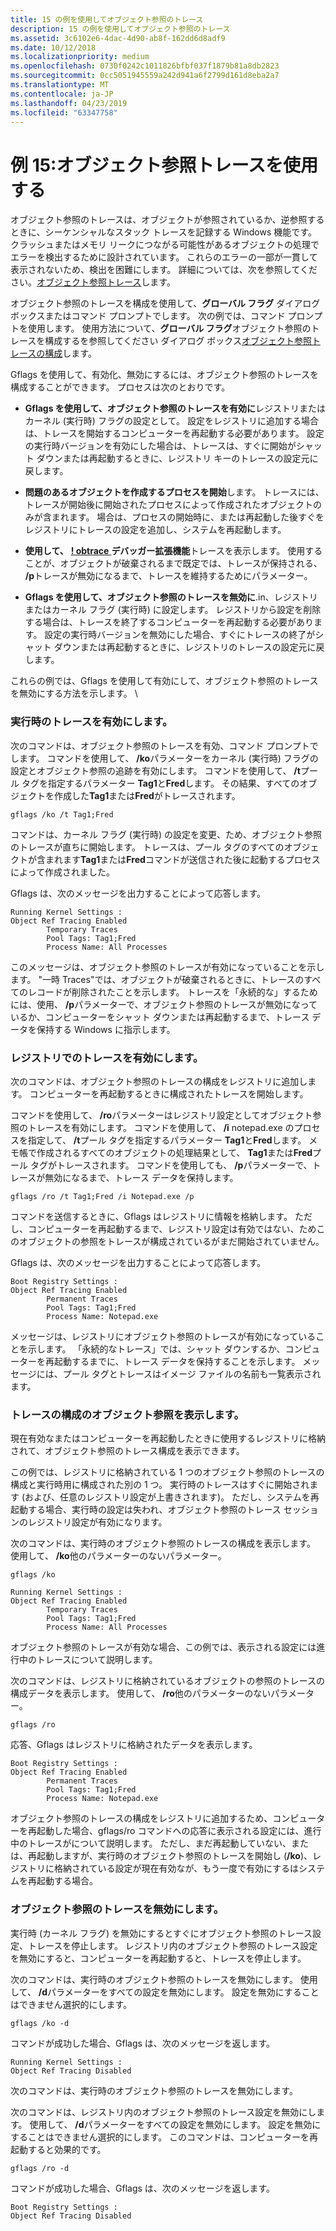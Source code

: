 ```yaml
---
title: 15 の例を使用してオブジェクト参照のトレース
description: 15 の例を使用してオブジェクト参照のトレース
ms.assetid: 3c6102e6-4dac-4d90-ab8f-162dd6d8adf9
ms.date: 10/12/2018
ms.localizationpriority: medium
ms.openlocfilehash: 0730f0242c1011826bfbf037f1879b81a8db2823
ms.sourcegitcommit: 0cc5051945559a242d941a6f2799d161d8eba2a7
ms.translationtype: MT
ms.contentlocale: ja-JP
ms.lasthandoff: 04/23/2019
ms.locfileid: "63347758"
---
```

# <a name="example-15-using-object-reference-tracing"></a>例 15:オブジェクト参照トレースを使用する


オブジェクト参照のトレースは、オブジェクトが参照されているか、逆参照するときに、シーケンシャルなスタック トレースを記録する Windows 機能です。 クラッシュまたはメモリ リークにつながる可能性があるオブジェクトの処理でエラーを検出するために設計されています。 これらのエラーの一部が一貫して表示されないため、検出を困難にします。 詳細については、次を参照してください。[オブジェクト参照トレース](object-reference-tracing.md)します。

オブジェクト参照のトレースを構成を使用して、**グローバル フラグ** ダイアログ ボックスまたはコマンド プロンプトでします。 次の例では、コマンド プロンプトを使用します。 使用方法について、**グローバル フラグ**オブジェクト参照のトレースを構成するを参照してください ダイアログ ボックス[オブジェクト参照トレースの構成](configuring-object-reference-tracing.md)します。

Gflags を使用して、有効化、無効にするには、オブジェクト参照のトレースを構成することができます。 プロセスは次のとおりです。

-   **Gflags を使用して、オブジェクト参照のトレースを有効に**レジストリまたはカーネル (実行時) フラグの設定として。 設定をレジストリに追加する場合は、トレースを開始するコンピューターを再起動する必要があります。 設定の実行時バージョンを有効にした場合は、トレースは、すぐに開始がシャット ダウンまたは再起動するときに、レジストリ キーのトレースの設定元に戻します。

-   **問題のあるオブジェクトを作成するプロセスを開始**します。 トレースには、トレースが開始後に開始されたプロセスによって作成されたオブジェクトのみが含まれます。 場合は、プロセスの開始時に、または再起動した後すぐをレジストリにトレースの設定を追加し、システムを再起動します。

-   **使用して、** [ **! obtrace** ](-obtrace.md) **デバッガー拡張機能**トレースを表示します。 使用することが、オブジェクトが破棄されるまで既定では、トレースが保持される、 **/p**トレースが無効になるまで、トレースを維持するためにパラメーター。

-   **Gflags を使用して、オブジェクト参照のトレースを無効に**.in、レジストリまたはカーネル フラグ (実行時) に設定します。 レジストリから設定を削除する場合は、トレースを終了するコンピューターを再起動する必要があります。 設定の実行時バージョンを無効にした場合、すぐにトレースの終了がシャット ダウンまたは再起動するときに、レジストリのトレースの設定元に戻します。

これらの例では、Gflags を使用して有効にして、オブジェクト参照のトレースを無効にする方法を示します。 \\

### <a name="span-idenableruntimetracingspanspan-idenableruntimetracingspanenable-run-time-tracing"></a><span id="enable_run_time_tracing"></span><span id="ENABLE_RUN_TIME_TRACING"></span>実行時のトレースを有効にします。

次のコマンドは、オブジェクト参照のトレースを有効、コマンド プロンプトでします。 コマンドを使用して、 **/ko**パラメーターをカーネル (実行時) フラグの設定とオブジェクト参照の追跡を有効にします。 コマンドを使用して、 **/t**プール タグを指定するパラメーター **Tag1**と**Fred**します。 その結果、すべてのオブジェクトを作成した**Tag1**または**Fred**がトレースされます。

```console
gflags /ko /t Tag1;Fred
```

コマンドは、カーネル フラグ (実行時) の設定を変更、ため、オブジェクト参照のトレースが直ちに開始します。 トレースは、プール タグのすべてのオブジェクトが含まれます**Tag1**または**Fred**コマンドが送信された後に起動するプロセスによって作成されました。

Gflags は、次のメッセージを出力することによって応答します。

```console
Running Kernel Settings :
Object Ref Tracing Enabled
        Temporary Traces
        Pool Tags: Tag1;Fred
        Process Name: All Processes
```

このメッセージは、オブジェクト参照のトレースが有効になっていることを示します。 "一時 Traces"では、オブジェクトが破棄されるときに、トレースのすべてのレコードが削除されたことを示します。 トレースを「永続的な」するためには、使用、 **/p**パラメーターで、オブジェクト参照のトレースが無効になっているか、コンピューターをシャット ダウンまたは再起動するまで、トレース データを保持する Windows に指示します。

### <a name="span-idenabletracingintheregistryspanspan-idenabletracingintheregistryspanenable-tracing-in-the-registry"></a><span id="enable_tracing_in_the_registry"></span><span id="ENABLE_TRACING_IN_THE_REGISTRY"></span>レジストリでのトレースを有効にします。

次のコマンドは、オブジェクト参照のトレースの構成をレジストリに追加します。 コンピューターを再起動するときに構成されたトレースを開始します。

コマンドを使用して、 **/ro**パラメーターはレジストリ設定としてオブジェクト参照のトレースを有効にします。 コマンドを使用して、 **/i** notepad.exe のプロセスを指定して、 **/t**プール タグを指定するパラメーター **Tag1**と**Fred**します。 メモ帳で作成されるすべてのオブジェクトの処理結果として、 **Tag1**または**Fred**プール タグがトレースされます。 コマンドを使用しても、 **/p**パラメーターで、トレースが無効になるまで、トレース データを保持します。

```console
gflags /ro /t Tag1;Fred /i Notepad.exe /p
```

コマンドを送信するときに、Gflags はレジストリに情報を格納します。 ただし、コンピューターを再起動するまで、レジストリ設定は有効ではない、ためこのオブジェクトの参照をトレースが構成されているがまだ開始されていません。

Gflags は、次のメッセージを出力することによって応答します。

```console
Boot Registry Settings :
Object Ref Tracing Enabled
        Permanent Traces
        Pool Tags: Tag1;Fred
        Process Name: Notepad.exe
```

メッセージは、レジストリにオブジェクト参照のトレースが有効になっていることを示します。 「永続的なトレース」では、シャット ダウンするか、コンピューターを再起動するまでに、トレース データを保持することを示します。 メッセージには、プール タグとトレースはイメージ ファイルの名前も一覧表示されます。

### <a name="span-iddisplaytheobjectreferencetracingconfigurationspanspan-iddisplaytheobjectreferencetracingconfigurationspandisplay-the-object-reference-tracing-configuration"></a><span id="display_the_object_reference_tracing_configuration"></span><span id="DISPLAY_THE_OBJECT_REFERENCE_TRACING_CONFIGURATION"></span>トレースの構成のオブジェクト参照を表示します。

現在有効なまたはコンピューターを再起動したときに使用するレジストリに格納されて、オブジェクト参照のトレース構成を表示できます。

この例では、レジストリに格納されている 1 つのオブジェクト参照のトレースの構成と実行時用に構成された別の 1 つ。 実行時のトレースはすぐに開始されます (および、任意のレジストリ設定が上書きされます)。 ただし、システムを再起動する場合、実行時の設定は失われ、オブジェクト参照のトレース セッションのレジストリ設定が有効になります。

次のコマンドは、実行時のオブジェクト参照のトレースの構成を表示します。 使用して、 **/ko**他のパラメーターのないパラメーター。

```console
gflags /ko
```

```console
Running Kernel Settings :
Object Ref Tracing Enabled
        Temporary Traces
        Pool Tags: Tag1;Fred
        Process Name: All Processes
```

オブジェクト参照のトレースが有効な場合、この例では、表示される設定には進行中のトレースについて説明します。

次のコマンドは、レジストリに格納されているオブジェクトの参照のトレースの構成データを表示します。 使用して、 **/ro**他のパラメーターのないパラメーター。

```console
gflags /ro
```

応答、Gflags はレジストリに格納されたデータを表示します。

```console
Boot Registry Settings :
Object Ref Tracing Enabled
        Permanent Traces
        Pool Tags: Tag1;Fred
        Process Name: Notepad.exe
```

オブジェクト参照のトレースの構成をレジストリに追加するため、コンピューターを再起動した場合、gflags/ro コマンドへの応答に表示される設定には、進行中のトレースがについて説明します。 ただし、まだ再起動していない、または、再起動しますが、実行時のオブジェクト参照のトレースを開始し (**/ko**)、レジストリに格納されている設定が現在有効なが、もう一度で有効にするはシステムを再起動する場合。

### <a name="span-iddisableobjectreferencetracingspanspan-iddisableobjectreferencetracingspandisable-object-reference-tracing"></a><span id="disable_object_reference_tracing"></span><span id="DISABLE_OBJECT_REFERENCE_TRACING"></span>オブジェクト参照のトレースを無効にします。

実行時 (カーネル フラグ) を無効にするとすぐにオブジェクト参照のトレース設定、トレースを停止します。 レジストリ内のオブジェクト参照のトレース設定を無効にすると、コンピューターを再起動すると、トレースを停止します。

次のコマンドは、実行時のオブジェクト参照のトレースを無効にします。 使用して、 **/d**パラメーターをすべての設定を無効にします。 設定を無効にすることはできません選択的にします。

```console
gflags /ko -d
```

コマンドが成功した場合、Gflags は、次のメッセージを返します。

```console
Running Kernel Settings :
Object Ref Tracing Disabled
```

次のコマンドは、実行時のオブジェクト参照のトレースを無効にします。

次のコマンドは、レジストリ内のオブジェクト参照のトレース設定を無効にします。 使用して、 **/d**パラメーターをすべての設定を無効にします。 設定を無効にすることはできません選択的にします。 このコマンドは、コンピューターを再起動すると効果的です。

```console
gflags /ro -d
```

コマンドが成功した場合、Gflags は、次のメッセージを返します。

```console
Boot Registry Settings :
Object Ref Tracing Disabled
```

 

 





